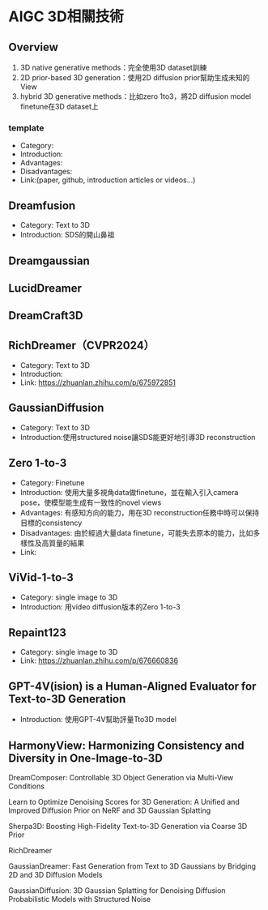 # AIGC 3D相關技術
## Overview
1. 3D native generative methods：完全使用3D dataset訓練
2. 2D prior-based 3D generation：使用2D diffusion prior幫助生成未知的View
3. hybrid 3D generative methods：比如zero 1to3，將2D diffusion model finetune在3D dataset上

### template
* Category:
* Introduction:
* Advantages:
* Disadvantages:
* Link:(paper, github, introduction articles or videos...)


## Dreamfusion
* Category: Text to 3D
* Introduction: SDS的開山鼻祖
## Dreamgaussian

## LucidDreamer

## DreamCraft3D

## RichDreamer（CVPR2024）
* Category: Text to 3D
* Introduction: 
* Link: https://zhuanlan.zhihu.com/p/675972851


## GaussianDiffusion
* Category: Text to 3D
* Introduction:使用structured noise讓SDS能更好地引導3D reconstruction

## Zero 1-to-3
* Category: Finetune
* Introduction: 使用大量多視角data做finetune，並在輸入引入camera pose，使模型能生成有一致性的novel views
* Advantages: 有感知方向的能力，用在3D reconstruction任務中時可以保持目標的consistency
* Disadvantages: 由於經過大量data finetune，可能失去原本的能力，比如多樣性及高質量的結果
* Link:

## ViVid-1-to-3
* Category: single image to 3D
* Introduction: 用video diffusion版本的Zero 1-to-3

## Repaint123
* Category: single image to 3D
* Link: https://zhuanlan.zhihu.com/p/676660836

## GPT-4V(ision) is a Human-Aligned Evaluator for Text-to-3D Generation
* Introduction: 使用GPT-4V幫助評量Tto3D model

## HarmonyView: Harmonizing Consistency and Diversity in One-Image-to-3D

DreamComposer: Controllable 3D Object Generation via Multi-View Conditions

Learn to Optimize Denoising Scores for 3D Generation: A Unified and Improved Diffusion Prior on NeRF and 3D Gaussian Splatting

Sherpa3D: Boosting High-Fidelity Text-to-3D Generation via Coarse 3D Prior

RichDreamer

GaussianDreamer: Fast Generation from Text to 3D Gaussians by Bridging 2D and 3D Diffusion Models

GaussianDiffusion: 3D Gaussian Splatting for Denoising Diffusion Probabilistic
Models with Structured Noise